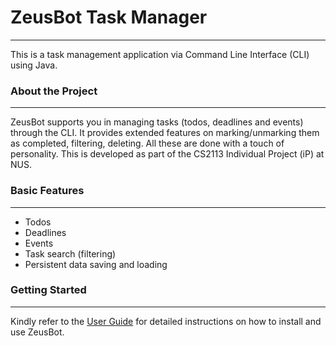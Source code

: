 # ZeusBot Task Manager

--------------------------------------------------------------------------------------------------------------------
This is a task management application via Command Line Interface (CLI) using Java.

### About the Project

--------------------------------------------------------------------------------------------------------------------
ZeusBot supports you in managing tasks (todos, deadlines and events) through the CLI. It provides extended features on marking/unmarking them as completed, filtering, deleting. All these are done with a touch of personality. This is developed as part of the CS2113 Individual Project (iP) at NUS.

### Basic Features

--------------------------------------------------------------------------------------------------------------------
* Todos
* Deadlines
* Events
* Task search (filtering)
* Persistent data saving and loading

### Getting Started

--------------------------------------------------------------------------------------------------------------------
Kindly refer to the [User Guide]() for detailed instructions on how to install and use ZeusBot.